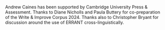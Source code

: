 Andrew Caines has been supported by Cambridge University Press & Assessment. Thanks to Diane Nicholls and Paula Buttery for co-preparation of the Write \& Improve Corpus 2024. Thanks also to Christopher Bryant for discussion around the use of ERRANT cross-linguistically.
